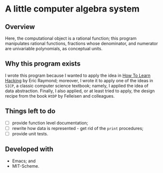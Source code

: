 # A little computer algebra system

## Overview
Here, the computational object is a rational function; this program manipulates rational functions, fractions whose denominator,
and numerator are univariable polynomials, as conceptual units.

## Why this program exists
I wrote this program because I wanted to apply the idea in
           [How To Learn Hacking](http://www.catb.org/~esr/faqs/hacking-howto.html) by Eric Raymond; moreover, I wrote it to
apply one of the ideas in `SICP`, a classic computer science textbook; namely, I applied the idea of data abstraction. Finally,
I also applied, or at least tried to apply, the design recipe from the book `HtDP` by Felleisen and colleagues.

## Things left to do
- [ ] provide function level documentation;
- [ ] rewrite how data is represented - get rid of the `print` procedures;
- [ ] provide unit tests.

## Developed with
- Emacs; and 
- MIT-Scheme.
